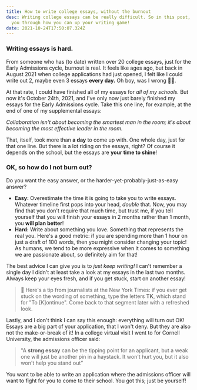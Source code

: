 ```yaml
---
title: How to write college essays, without the burnout
desc: Writing college essays can be really difficult. So in this post, I'll walk
  you through how you can up your writing game!
date: 2021-10-24T17:50:07.324Z
---
```

### Writing essays is hard.

From someone who has (to date) written over 20 college essays, just for the Early Admissions cycle, burnout is real. It feels like ages ago, but back in August 2021 when college applications had just opened, I felt like I could write out 2, maybe even 3 essays **every day.** Oh boy, was I wrong 🤦‍♂️.

At that rate, I could have finished all of my essays for *all of my schools.* But now it's October 24th, 2021, and I've only now just barely finished my essays for the Early Admissions cycle. Take this one line, for example, at the end of one of my supplemental essays:

*Collaboration isn't about becoming the smartest man in the room; it's about becoming the most effective leader in the room.*

That, itself, took more than **a day** to come up with. One whole day, just for that one line. But there is a lot riding on the essays, right? Of course it depends on the school, but the essays are **your time to shine**!

### OK, so how do I not burn out?

Do you want the easy answer, or the harder-yet-probably-just-as-easy answer?

- **Easy:** Overestimate the time it is going to take you to write essays. Whatever timeline first pops into your head, *double* that. Now, you may find that you don't require that much time, but trust me, if you tell yourself that you will finish your essays in 2 months rather than 1 month, you **will plan better**!
- **Hard:** Write about something you love. Something that represents the real you. Here's a good metric: if you are spending more than 1 hour on just a draft of 100 words, then you might consider changing your topic! As humans, we tend to be more expressive when it comes to something we are passionate about, so definitely aim for that!

The best advice I can give you is to *just keep writing!* I can't remember a single day I didn't at least take a look at my essays in the last two months. Always keep your eyes fresh, and if you get stuck, start on another essay!

> 💭 Here's a tip from journalists at the New York Times: if you ever get stuck on the wording of something, type the letters **TK**, which stand for "To [K]ontinue". Come back to that segment later with a refreshed look.

Lastly, and I don't think I can say this enough: everything will turn out OK! Essays are a big part of your application, that I won't deny. But they are also not the make-or-break of it! In a college virtual visit I went to for Cornell University, the admissions officer said:

> "A **strong essay** can be the tipping point for an applicant, but a weak one will just be another pin in a haystack. It won't hurt you, but it also won't help you stand out”

You want to be able to write an application where the admissions officer will want to fight for you to come to their school. You got this; just be yourself!